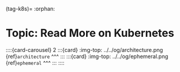 (tag-k8s)=
:orphan:
# Topic: Read More on Kubernetes

::::{card-carousel} 2
:::{card}
:img-top: ../../og/architecture.png
{ref}`architecture`
^^^
:::
:::{card}
:img-top: ../../og/ephemeral.png
{ref}`ephemeral`
^^^
:::
::::





